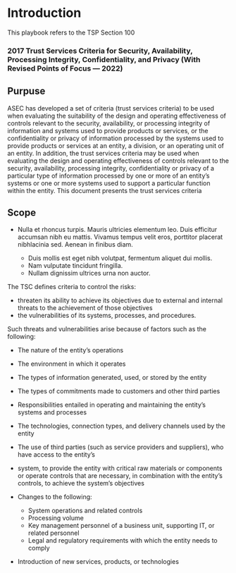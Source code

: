 # Introduction

This playbook refers to the TSP Section 100

###  2017 Trust Services Criteria for Security, Availability, Processing Integrity, Confidentiality, and Privacy (With Revised Points of Focus — 2022)


## Purpuse

ASEC has developed a set of criteria (trust services criteria) to be used when evaluating the suitability of 
the design and operating effectiveness of controls relevant to the security, availability, or processing integrity of information and systems used to provide products or services, or the confidentiality or privacy 
of information processed by the systems used to provide products or services at an entity, a division, or 
an operating unit of an entity. In addition, the trust services criteria may be used when evaluating the 
design and operating effectiveness of controls relevant to the security, availability, processing integrity, 
confidentiality or privacy of a particular type of information processed by one or more of an entity’s systems or one or more systems used to support a particular function within the entity. This document presents the trust services criteria

## Scope

- Nulla et rhoncus turpis. Mauris ultricies elementum leo. Duis efficitur accumsan nibh eu mattis. Vivamus tempus velit eros, porttitor placerat nibhlacinia sed. Aenean in finibus diam.

    * Duis mollis est eget nibh volutpat, fermentum aliquet dui mollis.
    * Nam vulputate tincidunt fringilla.
    * Nullam dignissim ultrices urna non auctor.


The TSC defines criteria to control the risks:
- threaten its ability to achieve its objectives due to external and internal threats to the achievement of those objectives 
- the vulnerabilities of its systems, processes, and procedures. 

Such threats and vulnerabilities arise because of factors such as the following: 
- The nature of the entity’s operations 
- The environment in which it operates 
- The types of information generated, used, or stored by the entity 
- The types of commitments made to customers and other third parties 
- Responsibilities entailed in operating and maintaining the entity’s systems and processes 
- The technologies, connection types, and delivery channels used by the entity 
- The use of third parties (such as service providers and suppliers), who have access to the entity’s 
- system, to provide the entity with critical raw materials or components or operate controls that are necessary, in combination with the entity’s controls, to achieve the system’s objectives 
- Changes to the following: 

   * System operations and related controls 
   * Processing volume 
   * Key management personnel of a business unit, supporting IT, or related personnel 
   * Legal and regulatory requirements with which the entity needs to comply 
 
- Introduction of new services, products, or technologies
